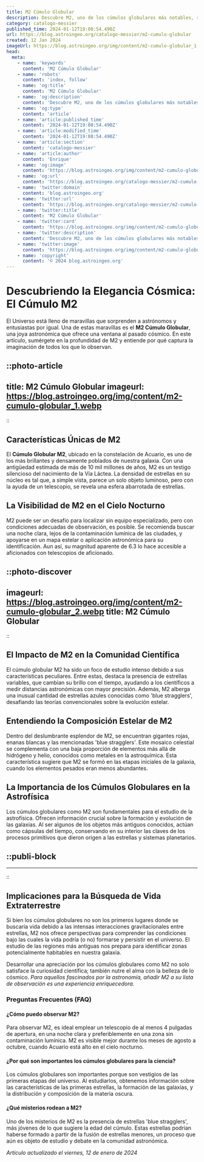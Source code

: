 ```yaml
---
title: M2 Cúmulo Globular
description: Descubre M2, uno de los cúmulos globulares más notables, repleto de estrellas antiguas que arrojan luz sobre la historia del cosmos.
category: catalogo-messier
published_time: 2024-01-12T19:08:54.490Z
url: https://blog.astroingeo.org/catalogo-messier/m2-cumulo-globular
created: 12 Jan 2024
imageUrl: https://blog.astroingeo.org/img/content/m2-cumulo-globular_1.webp
head:
  meta:
    - name: 'keywords'
      content: 'M2 Cúmulo Globular'
    - name: 'robots'
      content: 'index, follow'
    - name: 'og:title'
      content: 'M2 Cúmulo Globular'
    - name: 'og:description'
      content: 'Descubre M2, uno de los cúmulos globulares más notables, repleto de estrellas antiguas que arrojan luz sobre la historia del cosmos.'
    - name: 'og:type'
      content: 'article'
    - name: 'article:published_time'
      content: '2024-01-12T19:08:54.490Z'
    - name: 'article:modified_time'
      content: '2024-01-12T19:08:54.490Z'
    - name: 'article:section'
      content: 'catalogo-messier'
    - name: 'article:author'
      content: 'Enrique'
    - name: 'og:image'
      content: 'https://blog.astroingeo.org/img/content/m2-cumulo-globular_1.webp'
    - name: 'og:url'
      content: 'https://blog.astroingeo.org/catalogo-messier/m2-cumulo-globular'
    - name: 'twitter:domain'
      content: 'blog.astroingeo.org'
    - name: 'twitter:url'
      content: 'https://blog.astroingeo.org/catalogo-messier/m2-cumulo-globular'
    - name: 'twitter:title'
      content: 'M2 Cúmulo Globular'
    - name: 'twitter:card'
      content: 'https://blog.astroingeo.org/img/content/m2-cumulo-globular_1.webp'
    - name: 'twitter:description'
      content: 'Descubre M2, uno de los cúmulos globulares más notables, repleto de estrellas antiguas que arrojan luz sobre la historia del cosmos.'
    - name: 'twitter:image'
      content: 'https://blog.astroingeo.org/img/content/m2-cumulo-globular_1.webp'
    - name: 'copyright'
      content: '© 2024 blog.astroingeo.org'
---
```

# Descubriendo la Elegancia Cósmica: El Cúmulo M2

El Universo está lleno de maravillas que sorprenden a astrónomos y entusiastas por igual. Una de estas maravillas es el **M2 Cúmulo Globular**, una joya astronómica que ofrece una ventana al pasado cósmico. En este artículo, sumérgete en la profundidad de M2 y entiende por qué captura la imaginación de todos los que lo observan.


::photo-article
---
title: M2 Cúmulo Globular
imageurl: https://blog.astroingeo.org/img/content/m2-cumulo-globular_1.webp
---
::


## Características Únicas de M2

El **Cúmulo Globular M2**, ubicado en la constelación de Acuario, es uno de los más brillantes y densamente poblados de nuestra galaxia. Con una antigüedad estimada de más de 10 mil millones de años, M2 es un testigo silencioso del nacimiento de la Vía Láctea. La densidad de estrellas en su núcleo es tal que, a simple vista, parece un solo objeto luminoso, pero con la ayuda de un telescopio, se revela una esfera abarrotada de estrellas.

## La Visibilidad de M2 en el Cielo Nocturno

M2 puede ser un desafío para localizar sin equipo especializado, pero con condiciones adecuadas de observación, es posible. Se recomienda buscar una noche clara, lejos de la contaminación lumínica de las ciudades, y apoyarse en un mapa estelar o aplicación astronómica para su identificación. Aun así, su magnitud aparente de 6.3 lo hace accesible a aficionados con telescopios de aficionado.


::photo-discover
---
imageurl: https://blog.astroingeo.org/img/content/m2-cumulo-globular_2.webp
title: M2 Cúmulo Globular
---
::


## El Impacto de M2 en la Comunidad Científica

El cúmulo globular M2 ha sido un foco de estudio intenso debido a sus características peculiares. Entre estas, destaca la presencia de estrellas variables, que cambian su brillo con el tiempo, ayudando a los científicos a medir distancias astronómicas con mayor precisión. Además, M2 alberga una inusual cantidad de estrellas azules conocidas como 'blue stragglers', desafiando las teorías convencionales sobre la evolución estelar.

## Entendiendo la Composición Estelar de M2

Dentro del deslumbrante esplendor de M2, se encuentran gigantes rojas, enanas blancas y las mencionadas 'blue stragglers'. Este mosaico celestial se complementa con una baja proporción de elementos más allá de hidrógeno y helio, conocidos como metales en la astroquímica. Esta característica sugiere que M2 se formó en las etapas iniciales de la galaxia, cuando los elementos pesados eran menos abundantes.

## La Importancia de los Cúmulos Globulares en la Astrofísica

Los cúmulos globulares como M2 son fundamentales para el estudio de la astrofísica. Ofrecen información crucial sobre la formación y evolución de las galaxias. Al ser algunos de los objetos más antiguos conocidos, actúan como cápsulas del tiempo, conservando en su interior las claves de los procesos primitivos que dieron origen a las estrellas y sistemas planetarios.


  ::publi-block
  ---
  ---
  ::
  
  
## Implicaciones para la Búsqueda de Vida Extraterrestre

Si bien los cúmulos globulares no son los primeros lugares donde se buscaría vida debido a las intensas interacciones gravitacionales entre estrellas, M2 nos ofrece perspectivas para comprender las condiciones bajo las cuales la vida podría (o no) formarse y persistir en el universo. El estudio de las regiones más antiguas nos prepara para identificar zonas potencialmente habitables en nuestra galaxia.

Desarrollar una apreciación por los cúmulos globulares como M2 no solo satisface la curiosidad científica; también nutre el alma con la belleza de lo cósmico. *Para aquellos fascinados por la astronomía, añadir M2 a su lista de observación es una experiencia enriquecedora.*

### Preguntas Frecuentes (FAQ)

#### ¿Cómo puedo observar M2?

Para observar M2, es ideal emplear un telescopio de al menos 4 pulgadas de apertura, en una noche clara y preferiblemente en una zona sin contaminación lumínica. M2 es visible mejor durante los meses de agosto a octubre, cuando Acuario está alto en el cielo nocturno.

#### ¿Por qué son importantes los cúmulos globulares para la ciencia?

Los cúmulos globulares son importantes porque son vestigios de las primeras etapas del universo. Al estudiarlos, obtenemos información sobre las características de las primeras estrellas, la formación de las galaxias, y la distribución y composición de la materia oscura.

#### ¿Qué misterios rodean a M2?

Uno de los misterios de M2 es la presencia de estrellas 'blue stragglers', más jóvenes de lo que sugiere la edad del cúmulo. Estas estrellas podrían haberse formado a partir de la fusión de estrellas menores, un proceso que aún es objeto de estudio y debate en la comunidad astronómica.

_Artículo actualizado el viernes, 12 de enero de 2024_